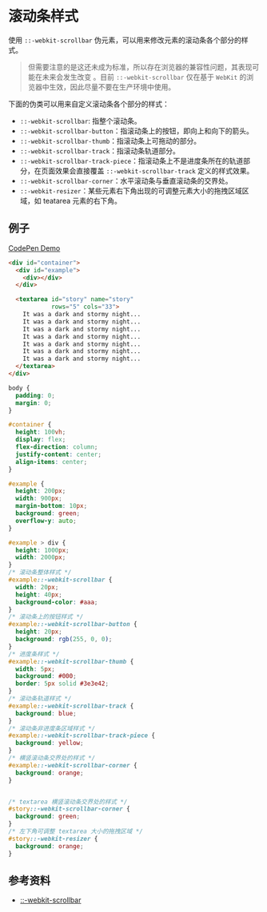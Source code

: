# 滚动条样式

使用 `::-webkit-scrollbar` 伪元素，可以用来修改元素的滚动条各个部分的样式。

> 但需要注意的是这还未成为标准，所以存在浏览器的兼容性问题，其表现可能在未来会发生改变 。目前 `::-webkit-scrollbar` 仅在基于 `WebKit` 的浏览器中生效，因此尽量不要在生产环境中使用。

下面的伪类可以用来自定义滚动条各个部分的样式：

- `::-webkit-scrollbar`: 指整个滚动条。
- `::-webkit-scrollbar-button`：指滚动条上的按钮，即向上和向下的箭头。
- `::-webkit-scrollbar-thumb`：指滚动条上可拖动的部分。
- `::-webkit-scrollbar-track`：指滚动条轨道部分。
- `::-webkit-scrollbar-track-piece`：指滚动条上不是进度条所在的轨道部分，在页面效果会直接覆盖  `::-webkit-scrollbar-track` 定义的样式效果。
- `::-webkit-scrollbar-corner`：水平滚动条与垂直滚动条的交界处。
- `::-webkit-resizer`：某些元素右下角出现的可调整元素大小的拖拽区域区域，如 teatarea 元素的右下角。

## 例子

[CodePen Demo](https://codepen.io/luohuidong/pen/PooodGx)

```html
<div id="container">
  <div id="example">
    <div></div>
  </div>

  <textarea id="story" name="story"
            rows="5" cols="33">
    It was a dark and stormy night...
    It was a dark and stormy night...
    It was a dark and stormy night...
    It was a dark and stormy night...
    It was a dark and stormy night...
    It was a dark and stormy night...
    It was a dark and stormy night...
  </textarea>
</div>
```

```css
body {
  padding: 0;
  margin: 0;
}

#container {
  height: 100vh;
  display: flex;
  flex-direction: column;
  justify-content: center;
  align-items: center;
}

#example {
  height: 200px;
  width: 900px;
  margin-bottom: 10px;
  background: green;
  overflow-y: auto;
}

#example > div {
  height: 1000px;
  width: 2000px;
}
/* 滚动条整体样式 */
#example::-webkit-scrollbar {
  width: 20px;
  height: 40px;
  background-color: #aaa;
}
/* 滚动条上的按钮样式 */
#example::-webkit-scrollbar-button {
  height: 20px;
  background: rgb(255, 0, 0);
}
/* 进度条样式 */
#example::-webkit-scrollbar-thumb {
  width: 5px;
  background: #000;
  border: 5px solid #3e3e42;
}
/* 滚动条轨道样式 */
#example::-webkit-scrollbar-track {
  background: blue;
}
/* 滚动条非进度条区域样式 */
#example::-webkit-scrollbar-track-piece {
  background: yellow;
}
/* 横竖滚动条交界处的样式 */
#example::-webkit-scrollbar-corner {
  background: orange;
}


/* textarea 横竖滚动条交界处的样式 */
#story::-webkit-scrollbar-corner {
  background: green;
}
/* 左下角可调整 textarea 大小的拖拽区域 */
#story::-webkit-resizer {
  background: orange;
}
```

## 参考资料

- [::-webkit-scrollbar](https://developer.mozilla.org/en-US/docs/Web/CSS/::-webkit-scrollbar)
